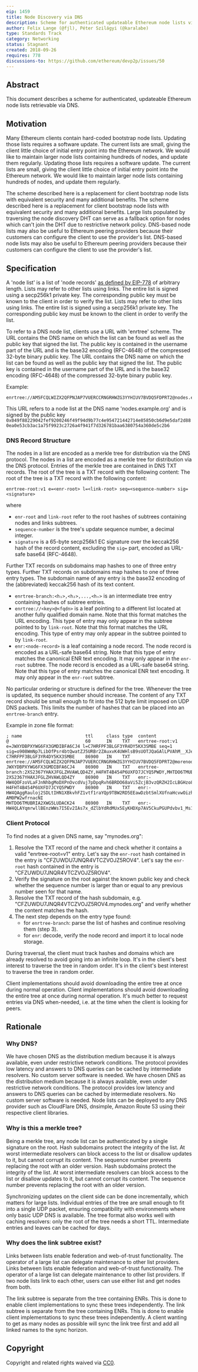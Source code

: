 ```yaml
---
eip: 1459
title: Node Discovery via DNS
description: Scheme for authenticated updateable Ethereum node lists via DNS.
author: Felix Lange (@fjl), Péter Szilágyi (@karalabe)
type: Standards Track
category: Networking
status: Stagnant
created: 2018-09-26
requires: 778
discussions-to: https://github.com/ethereum/devp2p/issues/50
---
```


## Abstract

This document describes a scheme for authenticated, updateable Ethereum node lists retrievable via DNS.

## Motivation

Many Ethereum clients contain hard-coded bootstrap node lists. Updating those lists requires a software update. The current lists are small, giving the client little choice of initial entry point into the Ethereum network. We would like to maintain larger node lists containing hundreds of nodes, and update them regularly. Updating those lists requires a software update. The current lists are small, giving the client little choice of initial entry point into the Ethereum network. We would like to maintain larger node lists containing hundreds of nodes, and update them regularly.

The scheme described here is a replacement for client bootstrap node lists with equivalent security and many additional benefits. The scheme described here is a replacement for client bootstrap node lists with equivalent security and many additional benefits. Large lists populated by traversing the node discovery DHT can serve as a fallback option for nodes which can't join the DHT due to restrictive network policy. DNS-based node lists may also be useful to Ethereum peering providers because their customers can configure the client to use the provider's list. DNS-based node lists may also be useful to Ethereum peering providers because their customers can configure the client to use the provider's list.

## Specification

A 'node list' is a list of 'node records' [as defined by EIP-778](./eip-778.md) of arbitrary length. Lists may refer to other lists using links. The entire list is signed using a secp256k1 private key. The corresponding public key must be known to the client in order to verify the list. Lists may refer to other lists using links. The entire list is signed using a secp256k1 private key. The corresponding public key must be known to the client in order to verify the list.

To refer to a DNS node list, clients use a URL with 'enrtree' scheme. The URL contains the DNS name on which the list can be found as well as the public key that signed the list. The public key is contained in the username part of the URL and is the base32 encoding (RFC-4648) of the compressed 32-byte binary public key. The URL contains the DNS name on which the list can be found as well as the public key that signed the list. The public key is contained in the username part of the URL and is the base32 encoding (RFC-4648) of the compressed 32-byte binary public key.

Example:

    enrtree://AM5FCQLWIZX2QFPNJAP7VUERCCRNGRHWZG3YYHIUV7BVDQ5FDPRT2@nodes.example.org

This URL refers to a node list at the DNS name 'nodes.example.org' and is signed by the public key `0x049f88229042fef9200246f49f94d9b77c4e954721442714e85850cb6d9e5daf2d880ea0e53cb3ac1a75f9923c2726a4f941f7d326781baa6380754a360de5c2b6`

### DNS Record Structure

The nodes in a list are encoded as a merkle tree for distribution via the DNS protocol. The nodes in a list are encoded as a merkle tree for distribution via the DNS protocol. Entries of the merkle tree are contained in DNS TXT records. The root of the tree is a TXT record with the following content: The root of the tree is a TXT record with the following content:

    enrtree-root:v1 e=<enr-root> l=<link-root> seq=<sequence-number> sig=<signature>

where

- `enr-root` and `link-root` refer to the root hashes of subtrees containing nodes and links subtrees.
- `sequence-number` is the tree's update sequence number, a decimal integer.
- `signature` is a 65-byte secp256k1 EC signature over the keccak256 hash of the record content, excluding the `sig=` part, encoded as URL-safe base64 (RFC-4648).

Further TXT records on subdomains map hashes to one of three entry types. Further TXT records on subdomains map hashes to one of three entry types. The subdomain name of any entry is the base32 encoding of the (abbreviated) keccak256 hash of its text content.

- `enrtree-branch:<h₁>,<h₂>,...,<hₙ>` is an intermediate tree entry containing hashes of subtree entries.
- `enrtree://<key>@<fqdn>` is a leaf pointing to a different list located at another fully qualified domain name. Note that this format matches the URL encoding. This type of entry may only appear in the subtree pointed to by `link-root`. Note that this format matches the URL encoding. This type of entry may only appear in the subtree pointed to by `link-root`.
- `enr:<node-record>` is a leaf containing a node record. The node record is encoded as a URL-safe base64 string. Note that this type of entry matches the canonical ENR text encoding. It may only appear in the `enr-root` subtree. The node record is encoded as a URL-safe base64 string. Note that this type of entry matches the canonical ENR text encoding. It may only appear in the `enr-root` subtree.

No particular ordering or structure is defined for the tree. Whenever the tree is updated, its sequence number should increase. The content of any TXT record should be small enough to fit into the 512 byte limit imposed on UDP DNS packets. This limits the number of hashes that can be placed into an `enrtree-branch` entry.

Example in zone file format:

```text
; name                        ttl     class type  content
@                             60      IN    TXT   enrtree-root:v1 e=JWXYDBPXYWG6FX3GMDIBFA6CJ4 l=C7HRFPF3BLGF3YR4DY5KX3SMBE seq=1 sig=o908WmNp7LibOfPsr4btQwatZJ5URBr2ZAuxvK4UWHlsB9sUOTJQaGAlLPVAhM__XJesCHxLISo94z5Z2a463gA
C7HRFPF3BLGF3YR4DY5KX3SMBE    86900   IN    TXT   enrtree://AM5FCQLWIZX2QFPNJAP7VUERCCRNGRHWZG3YYHIUV7BVDQ5FDPRT2@morenodes.example.org
JWXYDBPXYWG6FX3GMDIBFA6CJ4    86900   IN    TXT   enrtree-branch:2XS2367YHAXJFGLZHVAWLQD4ZY,H4FHT4B454P6UXFD7JCYQ5PWDY,MHTDO6TMUBRIA2XWG5LUDACK24
2XS2367YHAXJFGLZHVAWLQD4ZY    86900   IN    TXT   enr:-HW4QOFzoVLaFJnNhbgMoDXPnOvcdVuj7pDpqRvh6BRDO68aVi5ZcjB3vzQRZH2IcLBGHzo8uUN3snqmgTiE56CH3AMBgmlkgnY0iXNlY3AyNTZrMaECC2_24YYkYHEgdzxlSNKQEnHhuNAbNlMlWJxrJxbAFvA
H4FHT4B454P6UXFD7JCYQ5PWDY    86900   IN    TXT   enr:-HW4QAggRauloj2SDLtIHN1XBkvhFZ1vtf1raYQp9TBW2RD5EEawDzbtSmlXUfnaHcvwOizhVYLtr7e6vw7NAf6mTuoCgmlkgnY0iXNlY3AyNTZrMaECjrXI8TLNXU0f8cthpAMxEshUyQlK-AM0PW2wfrnacNI
MHTDO6TMUBRIA2XWG5LUDACK24    86900   IN    TXT   enr:-HW4QLAYqmrwllBEnzWWs7I5Ev2IAs7x_dZlbYdRdMUx5EyKHDXp7AV5CkuPGUPdvbv1_Ms1CPfhcGCvSElSosZmyoqAgmlkgnY0iXNlY3AyNTZrMaECriawHKWdDRk2xeZkrOXBQ0dfMFLHY4eENZwdufn1S1o
```

### Client Protocol

To find nodes at a given DNS name, say "mynodes.org":

1. Resolve the TXT record of the name and check whether it contains a valid "enrtree-root=v1" entry. Let's say the `enr-root` hash contained in the entry is "CFZUWDU7JNQR4VTCZVOJZ5ROV4". Let's say the `enr-root` hash contained in the entry is "CFZUWDU7JNQR4VTCZVOJZ5ROV4".
2. Verify the signature on the root against the known public key and check whether the sequence number is larger than or equal to any previous number seen for that name.
3. Resolve the TXT record of the hash subdomain, e.g. "CFZUWDU7JNQR4VTCZVOJZ5ROV4.mynodes.org" and verify whether the content matches the hash.
4. The next step depends on the entry type found:
   - for `enrtree-branch`: parse the list of hashes and continue resolving them (step 3).
   - for `enr`: decode, verify the node record and import it to local node storage.

During traversal, the client must track hashes and domains which are already resolved to avoid going into an infinite loop. It's in the client's best interest to traverse the tree in random order. It's in the client's best interest to traverse the tree in random order.

Client implementations should avoid downloading the entire tree at once during normal operation. Client implementations should avoid downloading the entire tree at once during normal operation. It's much better to request entries via DNS when-needed, i.e. at the time when the client is looking for peers.

## Rationale

### Why DNS?

We have chosen DNS as the distribution medium because it is always available, even under restrictive network conditions. The protocol provides low latency and answers to DNS queries can be cached by intermediate resolvers. No custom server software is needed. We have chosen DNS as the distribution medium because it is always available, even under restrictive network conditions. The protocol provides low latency and answers to DNS queries can be cached by intermediate resolvers. No custom server software is needed. Node lists can be deployed to any DNS provider such as CloudFlare DNS, dnsimple, Amazon Route 53 using their respective client libraries.

### Why is this a merkle tree?

Being a merkle tree, any node list can be authenticated by a single signature on the root. Hash subdomains protect the integrity of the list. At worst intermediate resolvers can block access to the list or disallow updates to it, but cannot corrupt its content. The sequence number prevents replacing the root with an older version. Hash subdomains protect the integrity of the list. At worst intermediate resolvers can block access to the list or disallow updates to it, but cannot corrupt its content. The sequence number prevents replacing the root with an older version.

Synchronizing updates on the client side can be done incrementally, which matters for large lists. Individual entries of the tree are small enough to fit into a single UDP packet, ensuring compatibility with environments where only basic UDP DNS is available. The tree format also works well with caching resolvers: only the root of the tree needs a short TTL. Intermediate entries and leaves can be cached for days.

### Why does the link subtree exist?

Links between lists enable federation and web-of-trust functionality. The operator of a large list can delegate maintenance to other list providers. Links between lists enable federation and web-of-trust functionality. The operator of a large list can delegate maintenance to other list providers. If two node lists link to each other, users can use either list and get nodes from both.

The link subtree is separate from the tree containing ENRs. This is done to enable client implementations to sync these trees independently. The link subtree is separate from the tree containing ENRs. This is done to enable client implementations to sync these trees independently. A client wanting to get as many nodes as possible will sync the link tree first and add all linked names to the sync horizon.

## Copyright

Copyright and related rights waived via [CC0](../LICENSE.md).
